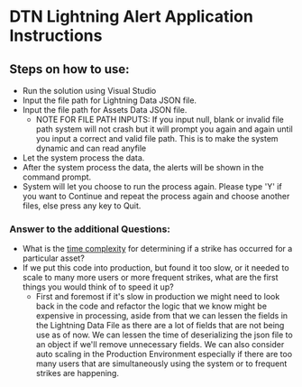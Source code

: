 # DTN Lightning Alert Application Instructions

## Steps on how to use:

- Run the solution using Visual Studio
- Input the file path for Lightning Data JSON file. 
- Input the file path for Assets Data JSON file. 
    - NOTE FOR FILE PATH INPUTS: If you input null, blank or invalid file path system will not crash but it will prompt you again and again until you input a correct and valid file path.
                                This is to make the system dynamic and can read anyfile
- Let the system process the data.
- After the system process the data, the alerts will be shown in the command prompt.
- System will let you choose to run the process again. Please type 'Y' if you want to Continue and repeat the process again and choose another files, else press any key to Quit.

### Answer to the additional Questions:
- What is the [time complexity](https://en.wikipedia.org/wiki/Time_complexity) for determining if a strike has occurred for a particular asset?
- If we put this code into production, but found it too slow, or it needed to scale to many more users or more frequent strikes, what are the first things you would think of to speed it up?
    - First and foremost if it's slow in production we might need to look back in the code and refactor the logic that we know might be expensive in processing, 
      aside from that we can lessen the fields in the Lightning Data File as there are a lot of fields that are not being use as of now. 
      We can lessen the time of deserializing the json file to an object if we'll remove unnecessary fields. We can also consider auto scaling in the Production Environment especially if there are 
      too many users that are simultaneously using the system or to frequent strikes are happening.